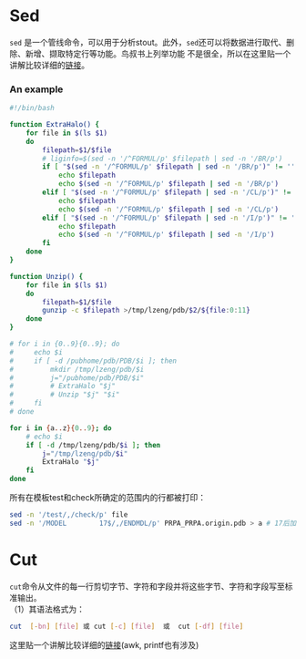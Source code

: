 # Sed

`sed` 是一个管线命令，可以用于分析stout。此外，`sed`还可以将数据进行取代、删除、新增、撷取特定行等功能。鸟叔书上列举功能
不是很全，所以在这里贴一个讲解比较详细的[链接](https://man.linuxde.net/sed)。  

### An example
```bash
#!/bin/bash

function ExtraHalo() {
    for file in $(ls $1)
    do
        filepath=$1/$file
        # liginfo=$(sed -n '/^FORMUL/p' $filepath | sed -n '/BR/p')
        if [ "$(sed -n '/^FORMUL/p' $filepath | sed -n '/BR/p')" != '' ]; then
            echo $filepath
            echo $(sed -n '/^FORMUL/p' $filepath | sed -n '/BR/p')
        elif [ "$(sed -n '/^FORMUL/p' $filepath | sed -n '/CL/p')" != '' ]; then
            echo $filepath
            echo $(sed -n '/^FORMUL/p' $filepath | sed -n '/CL/p')
        elif [ "$(sed -n '/^FORMUL/p' $filepath | sed -n '/I/p')" != '' ]; then
            echo $filepath
            echo $(sed -n '/^FORMUL/p' $filepath | sed -n '/I/p')
        fi
    done
}

function Unzip() {
    for file in $(ls $1)
    do
        filepath=$1/$file
        gunzip -c $filepath >/tmp/lzeng/pdb/$2/${file:0:11}
    done
}

# for i in {0..9}{0..9}; do
#     echo $i 
#     if [ -d /pubhome/pdb/PDB/$i ]; then
#         mkdir /tmp/lzeng/pdb/$i 
#         j="/pubhome/pdb/PDB/$i"
#         # ExtraHalo "$j"
#         # Unzip "$j" "$i"
#     fi
# done

for i in {a..z}{0..9}; do
    # echo $i 
    if [ -d /tmp/lzeng/pdb/$i ]; then
        j="/tmp/lzeng/pdb/$i"
        ExtraHalo "$j"
    fi
done
```

所有在模板test和check所确定的范围内的行都被打印：  
```bash
sed -n '/test/,/check/p' file
sed -n '/MODEL        17$/,/ENDMDL/p' PRPA_PRPA.origin.pdb > a # 17后加$表示以17结尾
```
# Cut
`cut`命令从文件的每一行剪切字节、字符和字段并将这些字节、字符和字段写至标准输出。  
（1）其语法格式为：  
```bash
cut  [-bn] [file] 或 cut [-c] [file]  或  cut [-df] [file]
```
这里贴一个讲解比较详细的[链接](https://www.jianshu.com/p/1bbdbf1aa1bd)(awk, printf也有涉及)
